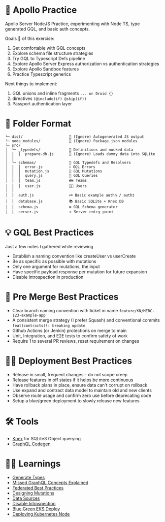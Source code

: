# 🚀 Apollo Practice

Apollo Server NodeJS Practice, experimenting with Node TS, type generated GQL, and basic auth concepts.

Goals 🥅 of this exercise:

1. Get comfortable with GQL concepts
2. Explore schema file structure strategies
3. Try GQL to Typescript Defs pipeline
4. Explore Apollo Server Express authorization vs authentication strategies
5. Explore Apollo Sandbox features
6. Practice Typescript generics

Next things to implement:

1. GQL unions and inline fragments `... on Droid {}`
2. directives `(@include(if) @skip(if))`
3. Passport authentication layer

# 📐 Folder Format
```
└─ dist/                     🙈 (Ignore) Autogenerated JS output
└─ node_modules/             🙈 (Ignore) Package.json modules
└─ src/
│  └─ _typedefs/             📖 Definitions and mocked data
│  │  │  prepare-db.js       🙈 (Ignore) Loads dummy data into SQLite
│  │             
│  └─ schemas/               📝 GQL Typedefs and Resolvers
│  │  │  error.js            💀 GQL Errors
│  │  │  mutation.js         🐸 GQL Mutations
│  │  │  query.js            🤔 GQL Queries
│  │  │  team.js             👪 Teams
│  │  │  user.js             👩‍🦰 Users
│  │
│  │  auth.js                🗝️ Basic example authn / authz 
│  │  database.js            📚 Basic SQLite + Knex DB
│  │  schema.js              ⚙️ GQL Schema generator
│  │  server.js              ⭐ Server entry point
```

# 💡 GQL Best Practices

Just a few notes I gathered while reviewing

- Establish a naming convention like createUser vs userCreate
- Be as specific as possible with mutations
- Only one argument for mutations, the input
- Have specific payload response per mutation for future expansion
- Disable introspection in production

# 🔀 Pre Merge Best Practices

- Clear branch naming convention with ticket in name `feature/KN/MERC-123-example-app`
- A consistent merge strategy (I prefer Squash) and conventional commits `feat(contracts)!: breaking update`
- Github Actions (or Jenkin) protections on merge to main
- Unit, Integration, and E2E tests to confirm safety of work
- Require 1 to several PR reviews, reset requirement on changes

# 👩‍💻 Deployment Best Practices

- Release in small, frequent changes - do not scope creep
- Release features in off states if it helps be more continuous
- Have rollback plans in place, ensure data can't corrupt on rollback
- Use expand and contract data model to maintain old and new clients
- Observe route usage and confirm zero use before deprecating code
- Setup a blue/green deployment to slowly release new features


# 🛠️ Tools

- [Knex](https://knexjs.org/guide/) for SQLite3 Object querying
- [GraphQL Codegen](https://github.com/dotansimha/graphql-code-generator)

# 👩‍🏫 Learnings

- [Generate Types](https://dev.to/xcanchal/automatically-generate-typescript-types-for-your-graphql-api-1fah)
- [Missed GraphQL Concepts Explained](https://medium.com/naresh-bhatia/graphql-concepts-i-wish-someone-explained-to-me-a-year-ago-514d5b3c0eab)
- [Federated Best Practices](https://www.apollographql.com/docs/enterprise-guide/federated-schema-design/)
- [Designing Mutations](https://www.apollographql.com/blog/graphql/basics/designing-graphql-mutations/)
- [Data Sources](https://www.apollographql.com/docs/apollo-server/data/data-sources/)
- [Disable Introspection](https://www.apollographql.com/blog/graphql/security/why-you-should-disable-graphql-introspection-in-production/)
- [Blue Green EKS Deploy](https://medium.com/@jerome.decoster/kubernetes-eks-blue-green-deployment-99d611c596ad)
- [Deploying Kubernetes Node](https://learnk8s.io/deploying-nodejs-kubernetes)
